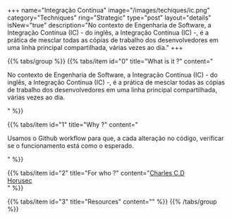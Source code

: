 +++
name="Integração Contínua"
image="/images/techiques/ic.png"
category="Techniques"
ring="Strategic"
type="post"
layout="details"
isNew="true"
description="No contexto de Engenharia de Software, a Integração Contínua (IC) - do inglês, a Integração Contínua (IC) -, é a prática de mesclar todas as cópias de trabalho dos desenvolvedores em uma linha principal compartilhada, várias vezes ao dia."
+++

{{% tabs/group %}}
  {{% tabs/item id="0" title="What is it ?" content="<p>No contexto de Engenharia de Software, a Integração Contínua (IC) - do inglês, a Integração Contínua (IC) -, é a prática de mesclar todas as cópias de trabalho dos desenvolvedores em uma linha principal compartilhada, várias vezes ao dia.</p>" %}}
  
  {{% tabs/item id="1" title="Why ?" content="<p>Usamos o Github workflow para que, a cada alteração no código, verificar se o funcionamento está como o esperado.</p>" %}}
  
  {{% tabs/item id="2" title="For who ?" content="<a href='https://charlescd.io/'>Charles C.D</a><br /><a href='https://horusec.io/site/'>Horusec</a><br />" %}}

  {{% tabs/item id="3" title="Resources" content="" %}}
{{% /tabs/group %}}